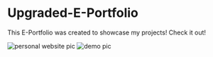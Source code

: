 # Upgraded-E-Portfolio

This E-Portfolio was created to showcase my projects! Check it out!

![personal website pic](https://user-images.githubusercontent.com/67409144/188532867-e98d0e17-be0d-403b-86d5-ea01a2c8b24a.png)
![demo pic](https://user-images.githubusercontent.com/67409144/188532972-3eeccb4b-78b9-476b-9383-484e19600d07.png)

